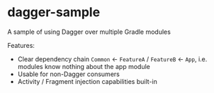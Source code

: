 # dagger-sample
A sample of using Dagger over multiple Gradle modules

Features:

- Clear dependency chain `Common` <- `FeatureA` / `FeatureB` <- `App`, i.e. modules know nothing about the app module
- Usable for non-Dagger consumers
- Activity / Fragment injection capabilities built-in
